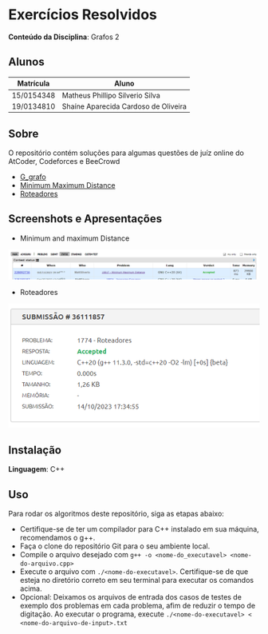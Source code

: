 
# Exercícios Resolvidos


**Conteúdo da Disciplina**: Grafos 2<br>

## Alunos
|Matrícula | Aluno |
| -- | -- |
| 15/0154348  | Matheus Phillipo Silverio Silva |
| 19/0134810  |  Shaíne Aparecida Cardoso de Oliveira |

## Sobre 
O repositório contém soluções para algumas questões de juíz online do AtCoder, Codeforces e BeeCrowd

- [G_grafo]()
- [Minimum Maximum Distance](https://codeforces.com/problemset/problem/1881/F)
- [Roteadores](https://www.beecrowd.com.br/judge/pt/problems/view/1774)


## Screenshots e Apresentações
- Minimum and maximum Distance
  
![Minimum and maximum Distance](img/mmd.png)

- Roteadores
  
![Roteadores](img/roteadores.png)

## Instalação 
**Linguagem**: C++<br>


## Uso 
Para rodar os algoritmos deste repositório, siga as etapas abaixo:

- Certifique-se de ter um compilador para C++ instalado em sua máquina, recomendamos o g++.
- Faça o clone do repositório Git para o seu ambiente local.
- Compile o arquivo desejado com `g++ -o <nome-do_executavel> <nome-do-arquivo.cpp>`
- Execute o arquivo com `./<nome-do-executavel>`. Certifique-se de que esteja no diretório correto em seu terminal para executar os comandos acima.
- Opcional: Deixamos os arquivos de entrada dos casos de testes de exemplo dos problemas em cada problema, afim de reduzir o tempo de digitação. Ao executar o programa, execute `./<nome-do-executavel> < <nome-do-arquivo-de-input>.txt` 






